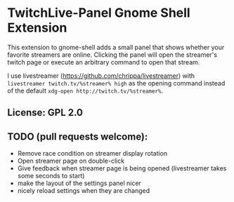 # TwitchLive-Panel Gnome Shell Extension

This extension to gnome-shell adds a small panel that shows whether
your favorite streamers are online. Clicking the panel will open the
streamer's twitch page or execute an arbitrary command to open
that stream.

I use livestreamer (https://github.com/chrippa/livestreamer) with
`livestreamer twitch.tv/%streamer% high` as the opening command instead
of the default `xdg-open http://twitch.tv/%streamer%`.


## License: GPL 2.0

## TODO (pull requests welcome):

* Remove race condition on streamer display rotation
* Open streamer page on double-click
* Give feedback when streamer page is being opened (livestreamer takes some seconds to start)
* make the layout of the settings panel nicer
* nicely reload settings when they are changed
